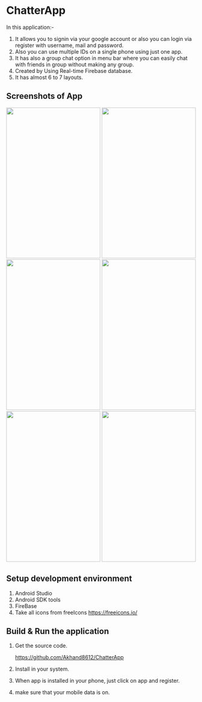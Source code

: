 # ChatterApp

   In this application:-
1. It allows you to signin via your google account or also you can login via register with username, mail and password.
2. Also you can use multiple IDs on a single phone using just one app.
3. It has also a group chat option in menu bar where you can easily chat with friends in group without making any group.
4. Created by Using Real-time Firebase database.
5. It has almost 6 to 7 layouts.

 ## Screenshots of App
 
 <img src="https://user-images.githubusercontent.com/91366721/171637676-92cc293d-1e30-4f11-b5f0-f2389b270bcc.jpeg" width="250" height="400" />    <img src="https://user-images.githubusercontent.com/91366721/172019433-317bf86d-baef-41b4-b31e-fd4251589414.jpeg" width="250" height="400" /> 
   <img src="https://user-images.githubusercontent.com/91366721/171659338-cf9e44ab-b7ac-46a5-9621-5cb5f9fb5531.jpeg" width="250" height="400" />    <img src="https://user-images.githubusercontent.com/91366721/171659834-f3522767-8d7a-4ddb-97fc-8aa3249130fa.jpeg" width="250" height="400" />    <img src="https://user-images.githubusercontent.com/91366721/171660288-eac01fe9-5548-4327-b7fc-4deec64d9fdd.jpeg" width="250" height="400" />      <img src="https://user-images.githubusercontent.com/91366721/171661003-499f3390-7b5b-4939-b090-3bf3f015468e.png" width="250" height="400" /> 
 

 
 ## Setup development environment
 
 1. Android Studio
 2. Android SDK tools
 3. FireBase
 4. Take all icons from freeIcons https://freeicons.io/

## Build & Run the application

1. Get the source code.
   
   https://github.com/Akhand8612/ChatterApp
   
2. Install in your system.
3. When app is installed in your phone, just click on app and register.
4. make sure that your mobile data is on.

 

